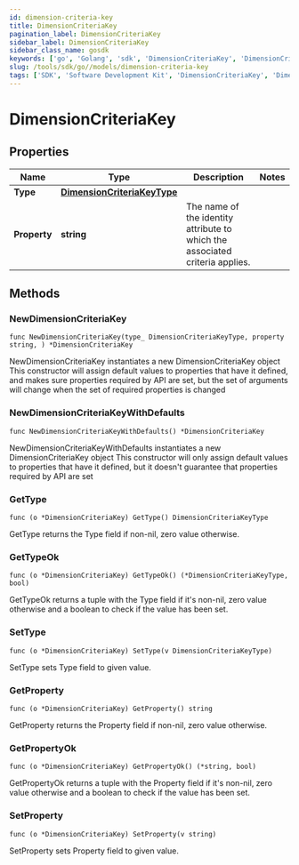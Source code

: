 ```yaml
---
id: dimension-criteria-key
title: DimensionCriteriaKey
pagination_label: DimensionCriteriaKey
sidebar_label: DimensionCriteriaKey
sidebar_class_name: gosdk
keywords: ['go', 'Golang', 'sdk', 'DimensionCriteriaKey', 'DimensionCriteriaKey'] 
slug: /tools/sdk/go//models/dimension-criteria-key
tags: ['SDK', 'Software Development Kit', 'DimensionCriteriaKey', 'DimensionCriteriaKey']
---
```


# DimensionCriteriaKey

## Properties

Name | Type | Description | Notes
------------ | ------------- | ------------- | -------------
**Type** | [**DimensionCriteriaKeyType**](dimension-criteria-key-type) |  | 
**Property** | **string** | The name of the identity attribute to which the associated criteria applies. | 

## Methods

### NewDimensionCriteriaKey

`func NewDimensionCriteriaKey(type_ DimensionCriteriaKeyType, property string, ) *DimensionCriteriaKey`

NewDimensionCriteriaKey instantiates a new DimensionCriteriaKey object
This constructor will assign default values to properties that have it defined,
and makes sure properties required by API are set, but the set of arguments
will change when the set of required properties is changed

### NewDimensionCriteriaKeyWithDefaults

`func NewDimensionCriteriaKeyWithDefaults() *DimensionCriteriaKey`

NewDimensionCriteriaKeyWithDefaults instantiates a new DimensionCriteriaKey object
This constructor will only assign default values to properties that have it defined,
but it doesn't guarantee that properties required by API are set

### GetType

`func (o *DimensionCriteriaKey) GetType() DimensionCriteriaKeyType`

GetType returns the Type field if non-nil, zero value otherwise.

### GetTypeOk

`func (o *DimensionCriteriaKey) GetTypeOk() (*DimensionCriteriaKeyType, bool)`

GetTypeOk returns a tuple with the Type field if it's non-nil, zero value otherwise
and a boolean to check if the value has been set.

### SetType

`func (o *DimensionCriteriaKey) SetType(v DimensionCriteriaKeyType)`

SetType sets Type field to given value.


### GetProperty

`func (o *DimensionCriteriaKey) GetProperty() string`

GetProperty returns the Property field if non-nil, zero value otherwise.

### GetPropertyOk

`func (o *DimensionCriteriaKey) GetPropertyOk() (*string, bool)`

GetPropertyOk returns a tuple with the Property field if it's non-nil, zero value otherwise
and a boolean to check if the value has been set.

### SetProperty

`func (o *DimensionCriteriaKey) SetProperty(v string)`

SetProperty sets Property field to given value.



